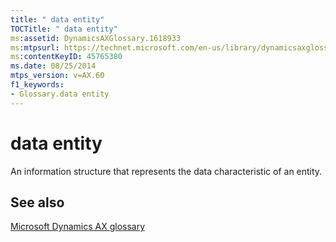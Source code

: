 ```yaml
---
title: " data entity"
TOCTitle: " data entity"
ms:assetid: DynamicsAXGlossary.1618933
ms:mtpsurl: https://technet.microsoft.com/en-us/library/dynamicsaxglossary.1618933(v=AX.60)
ms:contentKeyID: 45765380
ms.date: 08/25/2014
mtps_version: v=AX.60
f1_keywords:
- Glossary.data entity
---
```


# data entity

An information structure that represents the data characteristic of an entity.

## See also

[Microsoft Dynamics AX glossary](glossary/microsoft-dynamics-ax-glossary.md)

  


